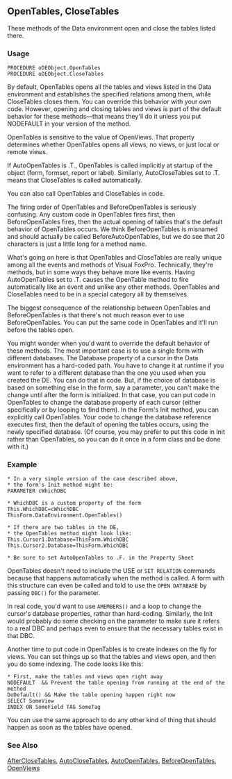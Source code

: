 ## OpenTables, CloseTables

These methods of the Data environment open and close the tables listed there.

### Usage

```foxpro
PROCEDURE oDEObject.OpenTables
PROCEDURE oDEObject.CloseTables
```

By default, OpenTables opens all the tables and views listed in the Data environment and establishes the specified relations among them, while CloseTables closes them. You can override this behavior with your own code. However, opening and closing tables and views is part of the default behavior for these methods&mdash;that means they'll do it unless you put NODEFAULT in your version of the method.

OpenTables is sensitive to the value of OpenViews. That property determines whether OpenTables opens all views, no views, or just local or remote views.

If AutoOpenTables is .T., OpenTables is called implicitly at startup of the object (form, formset, report or label). Similarly, AutoCloseTables set to .T. means that CloseTables is called automatically.

You can also call OpenTables and CloseTables in code.

The firing order of OpenTables and BeforeOpenTables is seriously confusing. Any custom code in OpenTables fires first, then BeforeOpenTables fires, then the actual opening of tables that's the default behavior of OpenTables occurs. We think BeforeOpenTables is misnamed and should actually be called BeforeAutoOpenTables, but we do see that 20 characters is just a little long for a method name.

What's going on here is that OpenTables and CloseTables are really unique among all the events and methods of Visual FoxPro. Technically, they're methods, but in some ways they behave more like events. Having AutoOpenTables set to .T. causes the OpenTable method to fire automatically like an event and unlike any other methods. OpenTables and CloseTables need to be in a special category all by themselves.

The biggest consequence of the relationship between OpenTables and BeforeOpenTables is that there's not much reason ever to use BeforeOpenTables. You can put the same code in OpenTables and it'll run before the tables open.

You might wonder when you'd want to override the default behavior of these methods. The most important case is to use a single form with different databases. The Database property of a cursor in the Data environment has a hard-coded path. You have to change it at runtime if you want to refer to a different database than the one you used when you created the DE. You can do that in code. But, if the choice of database is based on something else in the form, say a parameter, you can't make the change until after the form is initialized. In that case, you can put code in OpenTables to change the database property of each cursor (either specifically or by looping to find them). In the Form's Init method, you can explicitly call OpenTables. Your code to change the database reference executes first, then the default of opening the tables occurs, using the newly specified database. (Of course, you may prefer to put this code in Init rather than OpenTables, so you can do it once in a form class and be done with it.)

### Example

```foxpro
* In a very simple version of the case described above,
* the form's Init method might be:
PARAMETER cWhichDBC

* WhichDBC is a custom property of the form
This.WhichDBC=cWhichDBC
ThisForm.DataEnvironment.OpenTables()

* If there are two tables in the DE,
* the OpenTables method might look like:
This.Cursor1.Database=ThisForm.WhichDBC
This.Cursor2.Database=ThisForm.WhichDBC

* Be sure to set AutoOpenTables to .F. in the Property Sheet
```

OpenTables doesn't need to include the USE or `SET RELATION` commands because that happens automatically when the method is called. A form with this structure can even be called and told to use the `OPEN DATABASE` by passing `DBC()` for the parameter.

In real code, you'd want to use `AMEMBERS()` and a loop to change the cursor's database properties, rather than hard-coding. Similarly, the Init would probably do some checking on the parameter to make sure it refers to a real DBC and perhaps even to ensure that the necessary tables exist in that DBC.

Another time to put code in OpenTables is to create indexes on the fly for views. You can set things up so that the tables and views open, and then you do some indexing. The code looks like this:

```foxpro
* First, make the tables and views open right away
NODEFAULT  && Prevent the table opening from running at the end of the method
DoDefault() && Make the table opening happen right now
SELECT SomeView
INDEX ON SomeField TAG SomeTag
```
You can use the same approach to do any other kind of thing that should happen as soon as the tables have opened.

### See Also

[AfterCloseTables](s4g329.md), [AutoCloseTables](s4g334.md), [AutoOpenTables](s4g334.md), [BeforeOpenTables](s4g329.md), [OpenViews](s4g334.md)